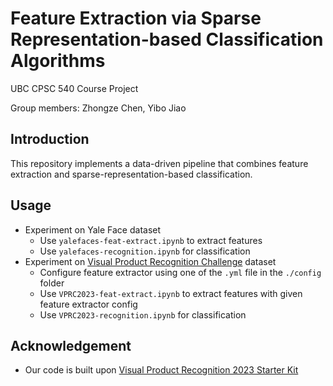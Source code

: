 # Feature Extraction via Sparse Representation-based Classification Algorithms

UBC CPSC 540 Course Project

Group members: Zhongze Chen, Yibo Jiao

## Introduction

This repository implements a data-driven pipeline that combines feature extraction and sparse-representation-based classification.

## Usage

* Experiment on Yale Face dataset
  * Use `yalefaces-feat-extract.ipynb` to extract features
  * Use `yalefaces-recognition.ipynb` for classification
* Experiment on [Visual Product Recognition Challenge](https://www.aicrowd.com/challenges/visual-product-recognition-challenge-2023) dataset
  * Configure feature extractor using one of the `.yml` file in the `./config` folder
  * Use `VPRC2023-feat-extract.ipynb` to extract features with given feature extractor config
  * Use `VPRC2023-recognition.ipynb` for classification

## Acknowledgement

* Our code is built upon [Visual Product Recognition 2023 Starter Kit](https://gitlab.aicrowd.com/aicrowd/challenges/visual-product-matching-2023/visual-product-recognition-2023-starter-kit)